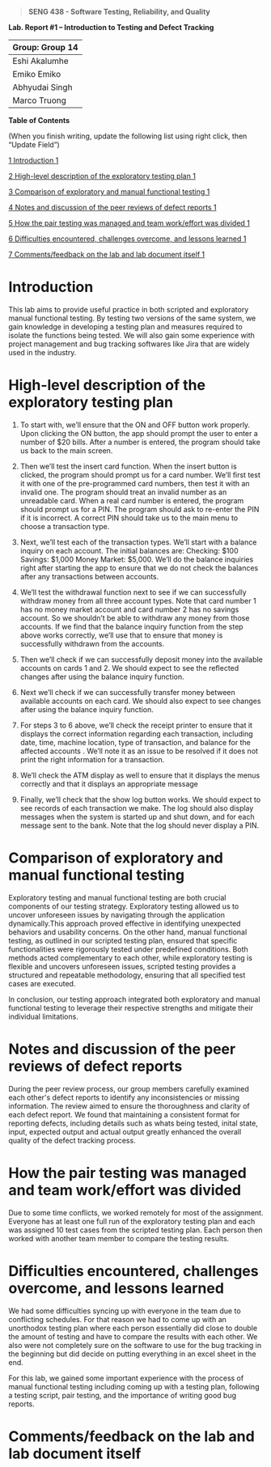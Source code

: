 >   **SENG 438 - Software Testing, Reliability, and Quality**

**Lab. Report \#1 – Introduction to Testing and Defect Tracking**

| Group: Group 14      |
|-----------------|
| Eshi Akalumhe               |   
| Emiko Emiko              |   
| Abhyudai Singh               |   
| Marco Truong                |   


**Table of Contents**

(When you finish writing, update the following list using right click, then
“Update Field”)

[1 Introduction	1](#_Toc439194677)

[2 High-level description of the exploratory testing plan	1](#_Toc439194678)

[3 Comparison of exploratory and manual functional testing	1](#_Toc439194679)

[4 Notes and discussion of the peer reviews of defect reports	1](#_Toc439194680)

[5 How the pair testing was managed and team work/effort was
divided	1](#_Toc439194681)

[6 Difficulties encountered, challenges overcome, and lessons
learned	1](#_Toc439194682)

[7 Comments/feedback on the lab and lab document itself	1](#_Toc439194683)

# Introduction

This lab aims to provide useful practice in both scripted and exploratory manual functional testing. By testing two versions of the same system, we gain knowledge in developing a testing plan and measures required to isolate the functions being tested. We will also gain some experience with project management and bug tracking softwares like Jira that are widely used in the industry.

# High-level description of the exploratory testing plan

1. To start with, we’ll ensure that the ON and OFF button work properly. Upon clicking the ON button, the app should prompt the user to enter a number of $20 bills. After a number is entered, the program should take us back to the main screen.

2. Then we’ll test the insert card function. When the insert button is clicked, the program should prompt us for a card number. We’ll first test it with one of the pre-programmed card numbers, then test it with an invalid one. The program should treat an invalid number as an unreadable card. When a real card number is entered, the program should prompt us for a PIN. The program should ask to re-enter the PIN if it is incorrect. A correct PIN should take us to the main menu to choose a transaction type.

3. Next, we’ll test each of the transaction types. We’ll start with a balance inquiry on each account. The initial balances are: Checking: $100 Savings: $1,000 Money Market: $5,000. We’ll do the balance inquiries right after starting the app to ensure that we do not check the balances after any transactions between accounts. 

4. We’ll test the withdrawal function next to see if we can successfully withdraw money from all three account types. Note that card number 1 has no money market account and card number 2 has no savings account. So we shouldn’t be able to withdraw any money from those accounts. If we find that the balance inquiry function from the step above works correctly, we’ll use that to ensure that money is successfully withdrawn from the accounts.

5. Then we’ll check if we can successfully deposit money into the available accounts on cards 1 and 2. We should expect to see the reflected changes after using the balance inquiry function.

6. Next we’ll check if we can successfully transfer money between available accounts on each card. We should also expect to see changes after using the balance inquiry function.

7. For steps 3 to 6 above, we’ll check the receipt printer to ensure that it displays the correct information regarding each transaction, including date, time, machine location, type of transaction, and balance for the affected accounts . We’ll note it as an issue to be resolved if it does not print the right information for a transaction.

8. We’ll check the ATM display as well to ensure that it displays the menus correctly and that it displays an appropriate message 

9. Finally, we’ll check that the show log button works. We should expect to see records of each transaction we make. The log should also display messages when the system is started up and shut down, and for each message sent to the bank.  Note that the log should never display a PIN.


# Comparison of exploratory and manual functional testing

Exploratory testing and manual functional testing are both crucial components of our testing strategy. Exploratory testing allowed us to uncover unforeseen issues by navigating through the application dynamically.This approach proved effective in identifying unexpected behaviors and usability concerns. On the other hand, manual functional testing, as outlined in our scripted testing plan, ensured that specific functionalities were rigorously tested under predefined conditions. Both methods acted complementary to each other, while exploratory testing is flexible and uncovers unforeseen issues, scripted testing provides a structured and repeatable methodology, ensuring that all specified test cases are executed.


In conclusion, our testing approach integrated both exploratory and manual functional testing to leverage their respective strengths and mitigate their individual limitations. 


# Notes and discussion of the peer reviews of defect reports

During the peer review process, our group members carefully examined each other's defect reports to identify any inconsistencies or missing information. The review aimed to ensure the thoroughness and clarity of each defect report. We found that maintaining a consistent format for reporting defects, including details such as whats being tested, inital state, input, expected output and actual output  greatly enhanced the overall quality of the defect tracking process.

# How the pair testing was managed and team work/effort was divided 

Due to some time conflicts, we worked remotely for most of the assignment. Everyone has at least one full run of the exploratory testing plan and each was assigned 10 test cases from the scripted testing plan. Each person then worked with another team member to compare the testing results.

# Difficulties encountered, challenges overcome, and lessons learned

We had some difficulties syncing up with everyone in the team due to conflicting schedules. For that reason we had to come up with an unorthodox testing plan where each person essentially did close to double the amount of testing and have to compare the results with each other. We also were not completely sure on the software to use for the bug tracking in the beginning but did decide on putting everything in an excel sheet in the end.

For this lab, we gained some important experience with the process of manual functional testing including coming up with a testing plan, following a testing script, pair testing, and the importance of writing good bug reports.

# Comments/feedback on the lab and lab document itself


